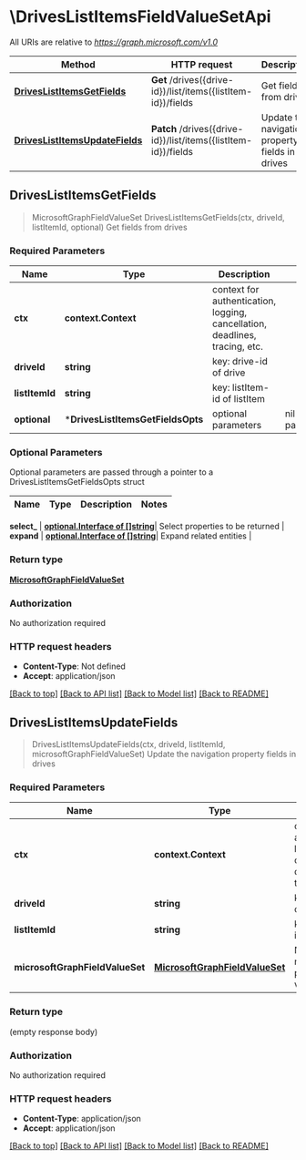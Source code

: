 # \DrivesListItemsFieldValueSetApi

All URIs are relative to *https://graph.microsoft.com/v1.0*

Method | HTTP request | Description
------------- | ------------- | -------------
[**DrivesListItemsGetFields**](DrivesListItemsFieldValueSetApi.md#DrivesListItemsGetFields) | **Get** /drives({drive-id})/list/items({listItem-id})/fields | Get fields from drives
[**DrivesListItemsUpdateFields**](DrivesListItemsFieldValueSetApi.md#DrivesListItemsUpdateFields) | **Patch** /drives({drive-id})/list/items({listItem-id})/fields | Update the navigation property fields in drives



## DrivesListItemsGetFields

> MicrosoftGraphFieldValueSet DrivesListItemsGetFields(ctx, driveId, listItemId, optional)
Get fields from drives

### Required Parameters


Name | Type | Description  | Notes
------------- | ------------- | ------------- | -------------
**ctx** | **context.Context** | context for authentication, logging, cancellation, deadlines, tracing, etc.
**driveId** | **string**| key: drive-id of drive | 
**listItemId** | **string**| key: listItem-id of listItem | 
 **optional** | ***DrivesListItemsGetFieldsOpts** | optional parameters | nil if no parameters

### Optional Parameters

Optional parameters are passed through a pointer to a DrivesListItemsGetFieldsOpts struct


Name | Type | Description  | Notes
------------- | ------------- | ------------- | -------------


 **select_** | [**optional.Interface of []string**](string.md)| Select properties to be returned | 
 **expand** | [**optional.Interface of []string**](string.md)| Expand related entities | 

### Return type

[**MicrosoftGraphFieldValueSet**](microsoft.graph.fieldValueSet.md)

### Authorization

No authorization required

### HTTP request headers

- **Content-Type**: Not defined
- **Accept**: application/json

[[Back to top]](#) [[Back to API list]](../README.md#documentation-for-api-endpoints)
[[Back to Model list]](../README.md#documentation-for-models)
[[Back to README]](../README.md)


## DrivesListItemsUpdateFields

> DrivesListItemsUpdateFields(ctx, driveId, listItemId, microsoftGraphFieldValueSet)
Update the navigation property fields in drives

### Required Parameters


Name | Type | Description  | Notes
------------- | ------------- | ------------- | -------------
**ctx** | **context.Context** | context for authentication, logging, cancellation, deadlines, tracing, etc.
**driveId** | **string**| key: drive-id of drive | 
**listItemId** | **string**| key: listItem-id of listItem | 
**microsoftGraphFieldValueSet** | [**MicrosoftGraphFieldValueSet**](MicrosoftGraphFieldValueSet.md)| New navigation property values | 

### Return type

 (empty response body)

### Authorization

No authorization required

### HTTP request headers

- **Content-Type**: application/json
- **Accept**: application/json

[[Back to top]](#) [[Back to API list]](../README.md#documentation-for-api-endpoints)
[[Back to Model list]](../README.md#documentation-for-models)
[[Back to README]](../README.md)

